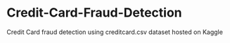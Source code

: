 # Credit-Card-Fraud-Detection
Credit Card fraud detection using creditcard.csv dataset hosted on Kaggle
